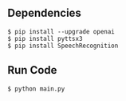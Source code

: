 
## Dependencies

```console 
$ pip install --upgrade openai
$ pip install pyttsx3
$ pip install SpeechRecognition

```

## Run Code

```console
$ python main.py
```